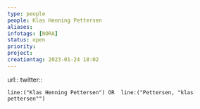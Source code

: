 ```yaml
---
type: people
people: Klas Henning Pettersen
aliases:
infotags: [NORA]
status: open
priority: 
project: 
creationtag: 2023-01-24 18:02
---
```


url::
twitter::



```query 
line:("Klas Henning Pettersen") OR  line:("Pettersen, "klas pettersen"") 
```